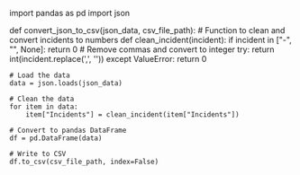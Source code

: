 
import pandas as pd
import json

def convert_json_to_csv(json_data, csv_file_path):
    # Function to clean and convert incidents to numbers
    def clean_incident(incident):
        if incident in ["-", "", None]:
            return 0
        # Remove commas and convert to integer
        try:
            return int(incident.replace(',', ''))
        except ValueError:
            return 0

    # Load the data
    data = json.loads(json_data)

    # Clean the data
    for item in data:
        item["Incidents"] = clean_incident(item["Incidents"])

    # Convert to pandas DataFrame
    df = pd.DataFrame(data)

    # Write to CSV
    df.to_csv(csv_file_path, index=False)
